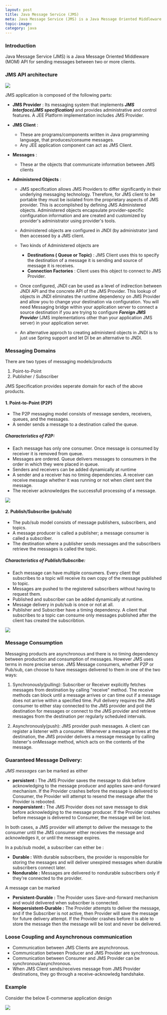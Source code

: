 ```yaml
---
layout: post
title: Java Message Service (JMS)
meta: Java Message Service (JMS) is a Java Message Oriented Middleware (MOM) API for sending messages between two or more clients.
topic-image: 
category: java
---
```


### Introduction
Java Message Service (JMS) is a Java Message Oriented Middleware (MOM) API for sending messages between two or more clients.

### JMS API architecture

<div class="col-md-12">
	<div class="col-md-6">
	<img src="{{site.baseurl}}/resources/images/java/jms/jms-architecture.JPG" class="content-image"/>
	</div>
</div>

JMS application is composed of the following parts:
* __JMS Provider__ : Its messaging system that implements ___JMS Interface(JMS specification)___ and provides administrative and control features. A JEE Platform implementation includes JMS Provider.

* __JMS Client__ : 
	* These are programs/components written in Java programming language, that produces/consume messages.
	* Any JEE application component can act as JMS Client.

* __Messages__ :
	* These ar the objects that communicate information between JMS clients
	
* __Administered Objects__ :
	
	* JMS specification allows JMS Providers to differ significantly in their underlying messaging technology.  Therefore, for JMS client to be portable they must be isolated from the proprietary aspects of JMS provider.  This is accomplished by defining JMS Administered objects.  Administered objects encapsulate provider-specific configuration information and are created and customized by provider's administrator using provider's tools.
	
	* Administered objects are configured in JNDI (by administrator )and then accessed by a JMS client.
	
	* Two kinds of Administered objects are	
		* __Destinations ( Queue or Topic)__ : JMS Client uses this to specify the destination of a message it is sending and source of message it is receives.
		* __Connection Factories__ : Client uses this object to connect to JMS Provider.<br/>
			
	* Once configured, JNDI can be used as a level of indirection between JNDI API and the concrete API of the JMS Provider. This lookup of objects in JNDI eliminates the runtime dependency on JMS Provider and allow you to change your destination via configuration. You will need Messaging bridge within your application server to connect a source destination if you are trying to configure ___Foreign JMS Provider___ (JMS implementations other than your application JMS server) in your application server.
			
	* An alternative approch to creating administerd objects in JNDI is to just use Spring support and let DI be an alternative to JNDI.


### Messaging Domains

There are two types of messaging models/products 
1. Point-to-Point
1. Publisher / Subscriber 
	
JMS Specification provides seperate domain for each of the above products.

#### 1. Point-to-Point (P2P)
	
* The P2P messaging model consists of message senders, receivers, queues, and the messages.
* A sender sends a message to a destination called the queue.	
	
##### __Characteristics of P2P:__
* Each message has only one consumer. Once message is consumed by receiver it is removed from queue.
* Messages are ordered.  Queue delivers messages to consumers in the order in which they were placed in queue.
* Senders and receivers can be added dynamically at runtime
* A sender and a receiver has no timing dependencies. A receiver can receive message whether it was running or not when client sent the message.
* The receiver acknowledges the successfull processing of a message.


<div class="col-md-12">
	<div class="col-md-6">
	<img src="{{site.baseurl}}/resources/images/java/jms/p2p-domain.JPG" class="content-image"/>
	</div>
</div>


#### 2. Publish/Subscribe (pub/sub)

* The pub/sub model consists of message publishers, subscribers, and topics.
* A message producer is called a publisher; a message consumer is called a subscriber.
* The destination where a publisher sends messages and the subscribers retrieve the messages is called the topic.

##### __Characteristics of Publish/Subscribe:__
* Each message can have multiple consumers. Every client that subscribes to a topic will receive its own copy of the message published to topic.
* Messages are pushed to the registered subscribers without having to request them.
* Published and subscriber can be added dynamically at runtime.
* Message delivery in pub/sub is once or not at all.
* Publisher and Subscriber have a timing dependency.  A client that subscribes to a topic can consume only messages published after the client has created the subscribtion.

<div class="col-md-12">
	<div class="col-md-6">
	<img src="{{site.baseurl}}/resources/images/java/jms/pub-sub-domain.JPG" class="content-image"/>
	</div>
</div>

### Message Consumption

Messaging products are asynchronous and there is no timing dependency between production and consumption of messages. However JMS uses terms in more precise sense.  JMS Message consumers, whether P2P or Pub/sub, can choose to have messages delivered to them in one of the two ways:

1. Synchronously(pulling):
	Subscriber or Receiver explicitly fetches messages from destination by calling "receive" method.  The receive methods can block until a message arrives or can time out if a message does not arrive within a specified time. Pull delivery requires the JMS consumer to either stay connected to the JMS provider and poll the destination for messages or connect to the JMS provider and retrieve messages from the destination per regularly scheduled intervals.
	
1. Asynchronously(push): JMS provider push messages.
	A client can register a listener with a consumer. Whenever a message arrives at the destination, the JMS provider delivers a message message by calling listener's onMessage method, which acts on the contents of the message.
	
### Guaranteed Message Delivery:

_JMS messages_ can be marked as either 
* __persistent :__ The JMS Provider saves the message to disk before acknowledging to the message producer and applies save-and-forward mechanism.  If the Provider crashes before the message is delivered to Consumer, the Provider will attempt to resend the message after the Provider is rebooted.
* __nonpersistent :__ The JMS Provider does not save message to disk before acknowledging to the message producer.  If the Provider crashes before message is delivered to Consumer, the message will be lost.
	
In both cases, a JMS provider will attempt to deliver the message to the consumer until the JMS consumer either receives the message and acknowledges it, or until the message expires.
	
In a pub/sub model, a subscriber can either be :
* __Durable :__ With durable subscribers, the provider is responsible for storing the messages and will deliver unexpired messages when durable subscribers 	connect later.
* __Nondurable :__  Messages are delivered to nondurable subscribers only if they're connected to the provider. 
	
A message can be marked

* __Persistent-Durable :__ The Provider uses Save-and-forward mechanism and would delivered when subscriber is connected.
* __Nonpersistent-Durable :__ The Provider attempts to deliver the message, and if the Subscriber is not active, then Provider will save the message for future delivery attempt.  If the Provider crashes before it is able to store the message then the message will be lost and never be delivered.
	
### Loose Coupling and Asynchronous communication

* Communication between JMS Clients are asynchronous.
* Communication between Producer and JMS Provider are synchronous.
* Communication between Consumer and JMS Provider can be synchronous/asynchronous.
* When JMS Client sends/receives message from JMS Provider destinations, they go through a receive-acknowledg handshake.

### Example 

Consider the below E-commerse application design

<div class="col-md-12">
	<div class="col-md-6">
	<img src="{{site.baseurl}}/resources/images/java/jms/ecommerce-example.JPG" class="content-image"/>
	</div>
</div>



<!--
Reference:
	http://www.informit.com/articles/article.aspx?p=26266&seqNum=5
	http://docs.oracle.com/javaee/6/tutorial/doc/bncdx.html
	Ref: http://docs.oracle.com/cd/E12840_01/wls/docs103/jms_admin/advance_config.html#wp1075917

	
	Other
	https://github.com/chiragagrawal93/Lucene-Tutorials
	https://shipilev.net/blog/2016/close-encounters-of-jmm-kind/
	https://abhirockzz.wordpress.com/2014/09/06/jvm-permgen-where-art-thou/
-->
	
